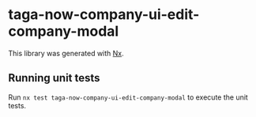 # taga-now-company-ui-edit-company-modal

This library was generated with [Nx](https://nx.dev).

## Running unit tests

Run `nx test taga-now-company-ui-edit-company-modal` to execute the unit tests.
